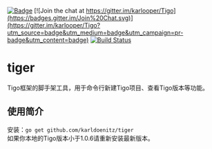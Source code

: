 [![Badge](https://img.shields.io/badge/link-Tigo-blue.svg)](https://karldoenitz.github.io/Tigo/)
[![Join the chat at https://gitter.im/karlooper/Tigo](https://badges.gitter.im/Join%20Chat.svg)](https://gitter.im/karlooper/Tigo?utm_source=badge&utm_medium=badge&utm_campaign=pr-badge&utm_content=badge)
[![Build Status](https://travis-ci.org/karldoenitz/tiger.svg?branch=master)](https://travis-ci.org/karldoenitz/tiger)
# tiger
Tigo框架的脚手架工具，用于命令行新建Tigo项目、查看Tigo版本等功能。
## 使用简介
安装：`go get github.com/karldoenitz/tiger`  
如果你本地的Tigo版本小于1.0.6请重新安装最新版本。

